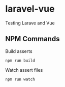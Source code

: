 # laravel-vue

Testing Larave and Vue

## NPM Commands

Build asserts

```npm run build```

Watch assert files

```npm run watch```
